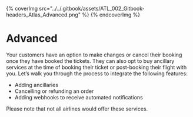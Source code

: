

{% coverImg src="../../.gitbook/assets/ATL_002_Gitbook-headers_Atlas_Advanced.png" %}
{% endcoverImg %}


# Advanced

Your customers have an option to make changes or cancel their booking once they have booked the tickets. They can also opt to buy ancillary services at the time of booking their ticket or post-booking their flight with you. Let’s walk you through the process to integrate the following features:

* Adding ancillaries
* Cancelling or refunding an order
* Adding webhooks to receive automated notifications

Please note that not all airlines would offer these services. 
